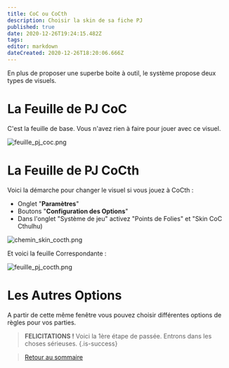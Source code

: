 ```yaml
---
title: CoC ou CoCth
description: Choisir la skin de sa fiche PJ
published: true
date: 2020-12-26T19:24:15.482Z
tags: 
editor: markdown
dateCreated: 2020-12-26T18:20:06.666Z
---
```


En plus de proposer une superbe boite à outil, le système propose deux types de visuels.

# La Feuille de PJ CoC
C'est la feuille de base. 
Vous n'avez rien à faire pour jouer avec ce visuel.

![feuille_pj_coc.png](/images/chroniques-oubliées-contemporain/feuille_pj_coc.png)

# La Feuille de PJ CoCth
Voici la démarche pour changer le visuel si vous jouez à CoCth :
- Onglet "**Paramètres**"
- Boutons "**Configuration des Options**"
- Dans l'onglet "Système de jeu" activez "Points de Folies" et "Skin CoC Cthulhu)

![chemin_skin_cocth.png](/images/chroniques-oubliées-contemporain/chemin_skin_cocth.png)

Et voici la feuille Correspondante :

![feuille_pj_cocth.png](/images/chroniques-oubliées-contemporain/feuille_pj_cocth.png)

# Les Autres Options
A partir de cette même fenêtre vous pouvez choisir différentes options de règles pour vos parties.

> **FELICITATIONS !** Voici la 1ère étape de passée. Entrons dans les choses sérieuses.
{.is-success}

> [Retour au sommaire](/fr/systemes/Chroniques-Oubliées-Contemporain)